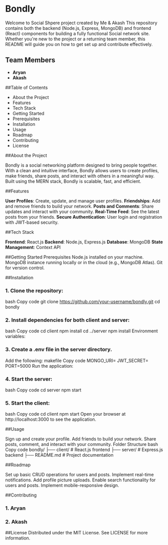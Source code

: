 # Bondly
Welcome to Social Shpere project created by Me &amp; Akash This repository contains both the backend (Node.js, Express, MongoDB) and frontend (React) components for building a fully functional Social network site. Whether you're new to the project or a returning team member, this README will guide you on how to get set up and contribute effectively.

## Team Members

- **Aryan**
- **Akash**

##Table of Contents
- About the Project
- Features
- Tech Stack
- Getting Started
- Prerequisites
- Installation
- Usage
- Roadmap
- Contributing
- License

##About the Project

Bondly is a social networking platform designed to bring people together. With a clean and intuitive interface, Bondly allows users to create profiles, make friends, share posts, and interact with others in a meaningful way. Built using the MERN stack, Bondly is scalable, fast, and efficient.

##Features

**User Profiles**: Create, update, and manage user profiles.
**Friendships**: Add and remove friends to build your network.
**Posts and Comments**: Share updates and interact with your community.
**Real-Time Feed**: See the latest posts from your friends.
**Secure Authentication**: User login and registration with JWT-based security.


##Tech Stack

**Frontend**: React.js
**Backend**: Node.js, Express.js
**Database**: MongoDB
**State Management**: Context API 


##Getting Started
Prerequisites
Node.js installed on your machine.
MongoDB instance running locally or in the cloud (e.g., MongoDB Atlas).
Git for version control.


##Installation
### 1. Clone the repository:

bash
Copy code
git clone https://github.com/your-username/bondly.git
cd bondly
### 2. Install dependencies for both client and server:

bash
Copy code
cd client
npm install
cd ../server
npm install
Environment variables:

### 3. Create a .env file in the server directory.
Add the following:
makefile
Copy code
MONGO_URI=<your-mongodb-uri>
JWT_SECRET=<your-secret-key>
PORT=5000
Run the application:

### 4. Start the server:
bash
Copy code
cd server
npm start
### 5. Start the client:
bash
Copy code
cd client
npm start
Open your browser at http://localhost:3000 to see the application.

##Usage

Sign up and create your profile.
Add friends to build your network.
Share posts, comment, and interact with your community.
Folder Structure
bash
Copy code
bondly/
├── client/       # React.js frontend
├── server/       # Express.js backend
├── README.md     # Project documentation

##Roadmap

 Set up basic CRUD operations for users and posts.
 Implement real-time notifications.
 Add profile picture uploads.
 Enable search functionality for users and posts.
 Implement mobile-responsive design.
 
##Contributing
### 1. Aryan
### 2. Akash

##License
Distributed under the MIT License. See LICENSE for more information.



